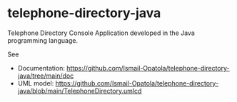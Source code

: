 # telephone-directory-java

Telephone Directory Console Application developed in the Java programming language.

See 
+ Documentation: <https://github.com/Ismail-Opatola/telephone-directory-java/tree/main/doc>
+ UML model: <https://github.com/Ismail-Opatola/telephone-directory-java/blob/main/TelephoneDirectory.umlcd>
